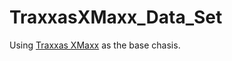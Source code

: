 # TraxxasXMaxx_Data_Set

Using [Traxxas XMaxx](https://traxxas.com/products/landing/x-maxx/) as the base chasis.

